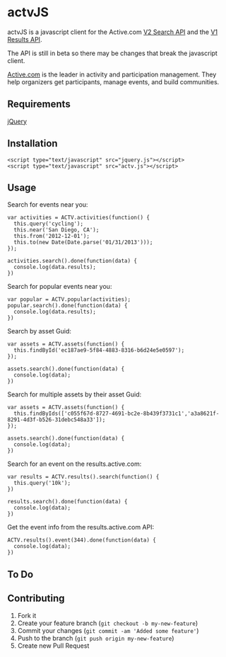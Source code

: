 # actvJS

actvJS is a javascript client for the Active.com [V2 Search API](http://a3pi.active.com/v2/search) and the [V1 Results API](http://results.active.com/api/v1).

The API is still in beta so there may be changes that break the javascript client.

[Active.com](http://www.active.com) is the leader in activity and participation management.  They help organizers get participants,
manage events, and build communities.

## Requirements

[jQuery](http://jquery.com/)

## Installation

    <script type="text/javascript" src="jquery.js"></script>
    <script type="text/javascript" src="actv.js"></script>

## Usage

Search for events near you:

    var activities = ACTV.activities(function() {
      this.query('cycling');
      this.near('San Diego, CA');
      this.from('2012-12-01');
      this.to(new Date(Date.parse('01/31/2013')));
    });

    activities.search().done(function(data) {
      console.log(data.results);
    })

Search for popular events near you:

    var popular = ACTV.popular(activities);
    popular.search().done(function(data) {
      console.log(data.results);
    })

Search by asset Guid:

    var assets = ACTV.assets(function() {
      this.findById('ec187ae9-5f84-4883-8316-b6d24e5e0597');
    });

    assets.search().done(function(data) {
      console.log(data);
    })

Search for multiple assets by their asset Guid:

    var assets = ACTV.assets(function() {
      this.findByIds(['c055f67d-8727-4691-bc2e-8b439f3731c1','a3a8621f-8291-4d3f-b526-31debc548a33']);
    });

    assets.search().done(function(data) {
      console.log(data);
    })

Search for an event on the results.active.com:

    var results = ACTV.results().search(function() {
      this.query('10k');
    })

    results.search().done(function(data) {
      console.log(data);
    })

Get the event info from the results.active.com API:

    ACTV.results().event(344).done(function(data) {
      console.log(data);
    })


## To Do

## Contributing

1. Fork it
2. Create your feature branch (`git checkout -b my-new-feature`)
3. Commit your changes (`git commit -am 'Added some feature'`)
4. Push to the branch (`git push origin my-new-feature`)
5. Create new Pull Request
